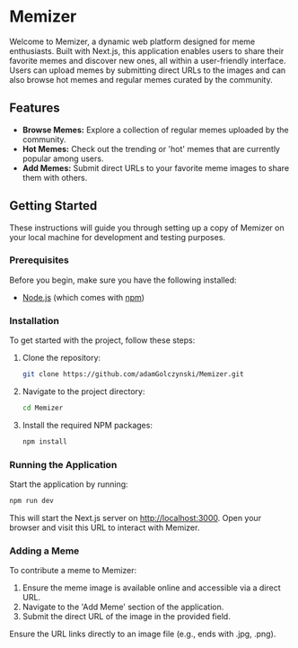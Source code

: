 # Memizer

Welcome to Memizer, a dynamic web platform designed for meme enthusiasts. Built with Next.js, this application enables users to share their favorite memes and discover new ones, all within a user-friendly interface. Users can upload memes by submitting direct URLs to the images and can also browse hot memes and regular memes curated by the community.

## Features

- **Browse Memes:** Explore a collection of regular memes uploaded by the community.
- **Hot Memes:** Check out the trending or 'hot' memes that are currently popular among users.
- **Add Memes:** Submit direct URLs to your favorite meme images to share them with others.

## Getting Started

These instructions will guide you through setting up a copy of Memizer on your local machine for development and testing purposes.

### Prerequisites

Before you begin, make sure you have the following installed:
- [Node.js](https://nodejs.org/en/) (which comes with [npm](http://npmjs.com))

### Installation

To get started with the project, follow these steps:

1. Clone the repository:
   ```bash
   git clone https://github.com/adamGolczynski/Memizer.git
   ```
2. Navigate to the project directory:
   ```bash
   cd Memizer
   ```
3. Install the required NPM packages:
   ```bash
   npm install
   ```

### Running the Application

Start the application by running:

```bash
npm run dev
```

This will start the Next.js server on [http://localhost:3000](http://localhost:3000). Open your browser and visit this URL to interact with Memizer.

### Adding a Meme

To contribute a meme to Memizer:
1. Ensure the meme image is available online and accessible via a direct URL.
2. Navigate to the 'Add Meme' section of the application.
3. Submit the direct URL of the image in the provided field.

Ensure the URL links directly to an image file (e.g., ends with .jpg, .png).
